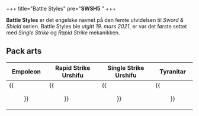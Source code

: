 +++
title="Battle Styles"
pre="<b>SWSH5</b> "
+++

**Battle Styles** er det engelske navnet på den femte utvidelsen til *Sword & Shield* serien. Battle Styles ble *utgitt 19. mars 2021*, er var det første settet med *Single Strike* og *Rapid Strike* mekanikken.

## Pack arts

| Empoleon  | Rapid Strike Urshifu  | Single Strike Urshifu  | Tyranitar  |
|----|----|----|----|
{{<figure src="/samle/sett/SWSH5_Booster_Empoleon.jpg">}} | {{<figure src="/samle/sett/SWSH5_Booster_Tyranitar.jpg">}} | {{<figure src="/samle/sett/SWSH5_Booster_Rapid_Strike_Urshifu.jpg">}}| {{<figure src="/samle/sett/SWSH5_Booster_Single_Strike_Urshifu.jpg">}}
